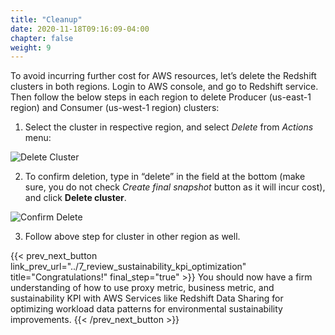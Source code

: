 ```yaml
---
title: "Cleanup"
date: 2020-11-18T09:16:09-04:00
chapter: false
weight: 9
---
```


To avoid incurring further cost for AWS resources, let’s delete the Redshift clusters in both regions. Login to AWS console, and go to Redshift service. Then follow the below steps in each region to delete Producer (us-east-1 region) and Consumer (us-west-1 region) clusters:

1. Select the cluster in respective region, and select _Delete_ from _Actions_ menu:

![Delete Cluster](/Sustainability/300_optimize_data_pattern_using_redshift_data_sharing/cleanup/images/delete_cluster.png?classes=lab_picture_small)


2. To confirm deletion, type in “delete” in the field at the bottom (make sure, you do not check _Create final snapshot_ button as it will incur cost), and click **Delete cluster**.

![Confirm Delete](/Sustainability/300_optimize_data_pattern_using_redshift_data_sharing/cleanup/images/confirm_delete.png?classes=lab_picture_small)


3. Follow above step for cluster in other region as well.

{{< prev_next_button link_prev_url="../7_review_sustainability_kpi_optimization"  title="Congratulations!" final_step="true" >}}
You should now have a firm understanding of how to use proxy metric, business metric, and sustainability KPI with AWS Services like Redshift Data Sharing for optimizing workload data patterns for environmental sustainability improvements.
{{< /prev_next_button >}}

